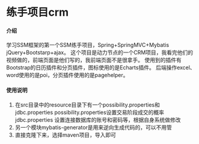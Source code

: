 # 练手项目crm

#### 介绍
学习SSM框架的第一个SSM练手项目，Spring+SpringMVC+Mybatis  jQuery+Bootstarp+ajax。
这个项目是动力节点的一个CRM项目，我看完他们的视频做的，前端页面是他们写的，我前端页面不是很拿手。
使用到的插件有Bootstrap的日历插件和分页插件，图标使用的是Echarts插件。
后端操作excel、word使用的是poi，分页插件使用的是pagehelper。

#### 使用说明

1. 在src目录中的resource目录下有一个possibility.properties和jdbc.properties
    possibility.properties设置交易阶段成交的概率
    jdbc.properties 设置连接数据库的账号和密码等，根据自身系统做修改
2. 另一个模块mybatis-generator是用来逆向生成代码的，可以不用管
3. 直接克隆下来，选择maven项目，导入即可

